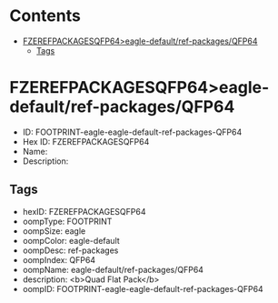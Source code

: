 



Contents
========

* [FZEREFPACKAGESQFP64>eagle-default/ref-packages/QFP64](#fzerefpackagesqfp64eagle-defaultref-packagesqfp64)
	* [Tags](#tags)

# FZEREFPACKAGESQFP64>eagle-default/ref-packages/QFP64

- ID: FOOTPRINT-eagle-eagle-default-ref-packages-QFP64
- Hex ID: FZEREFPACKAGESQFP64
- Name: 
- Description: 

## Tags

- hexID: FZEREFPACKAGESQFP64
- oompType: FOOTPRINT
- oompSize: eagle
- oompColor: eagle-default
- oompDesc: ref-packages
- oompIndex: QFP64
- oompName: eagle-default/ref-packages/QFP64
- description: &lt;b&gt;Quad Flat Pack&lt;/b&gt;
- oompID: FOOTPRINT-eagle-eagle-default-ref-packages-QFP64
